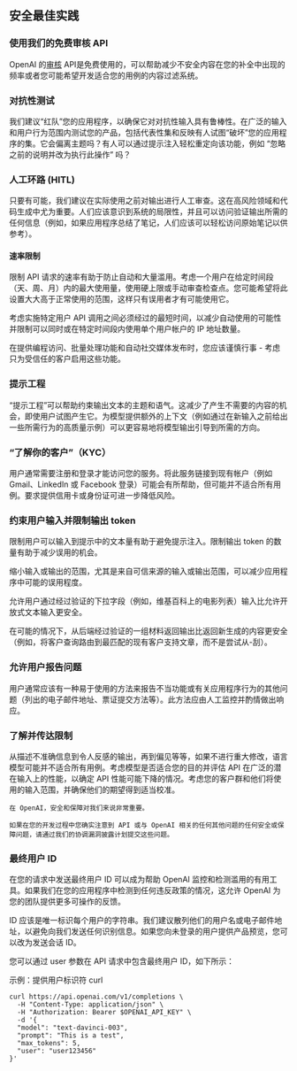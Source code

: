 ## 安全最佳实践
### 使用我们的免费审核 API
OpenAI 的[审核](https://beta.openai.com/docs/guides/moderation) API是免费使用的，可以帮助减少不安全内容在您的补全中出现的频率或者您可能希望开发适合您的用例的内容过滤系统。
### 对抗性测试
我们建议“红队”您的应用程序，以确保它对对抗性输入具有鲁棒性。在广泛的输入和用户行为范围内测试您的产品，包括代表性集和反映有人试图“破坏”您的应用程序的集。它会偏离主题吗？有人可以通过提示注入轻松重定向该功能，例如 “忽略之前的说明并改为执行此操作” 吗？
### 人工环路 (HITL)
只要有可能，我们建议在实际使用之前对输出进行人工审查。这在高风险领域和代码生成中尤为重要。人们应该意识到系统的局限性，并且可以访问验证输出所需的任何信息（例如，如果应用程序总结了笔记，人们应该可以轻松访问原始笔记以供参考）。
#### 速率限制
限制 API 请求的速率有助于防止自动和大量滥用。考虑一个用户在给定时间段（天、周、月）内的最大使用量，使用硬上限或手动审查检查点。您可能希望将此设置大大高于正常使用的范围，这样只有误用者才有可能使用它。

考虑实施特定用户 API 调用之间必须经过的最短时间，以减少自动使用的可能性并限制可以同时或在特定时间段内使用单个用户帐户的 IP 地址数量。

在提供编程访问、批量处理功能和自动社交媒体发布时，您应该谨慎行事 - 考虑只为受信任的客户启用这些功能。
### 提示工程
“提示工程”可以帮助约束输出文本的主题和语气。这减少了产生不需要的内容的机会，即使用户试图产生它。为模型提供额外的上下文（例如通过在新输入之前给出一些所需行为的高质量示例）可以更容易地将模型输出引导到所需的方向。
### “了解你的客户”（KYC）
用户通常需要注册和登录才能访问您的服务。将此服务链接到现有帐户（例如 Gmail、LinkedIn 或 Facebook 登录）可能会有所帮助，但可能并不适合所有用例。要求提供信用卡或身份证可进一步降低风险。
### 约束用户输入并限制输出 token 
限制用户可以输入到提示中的文本量有助于避免提示注入。限制输出 token 的数量有助于减少误用的机会。

缩小输入或输出的范围，尤其是来自可信来源的输入或输出范围，可以减少应用程序中可能的误用程度。

允许用户通过经过验证的下拉字段（例如，维基百科上的电影列表）输入比允许开放式文本输入更安全。

在可能的情况下，从后端经过验证的一组材料返回输出比返回新生成的内容更安全（例如，将客户查询路由到最匹配的现有客户支持文章，而不是尝试从-刮）。
### 允许用户报告问题
用户通常应该有一种易于使用的方法来报告不当功能或有关应用程序行为的其他问题（列出的电子邮件地址、票证提交方法等）。此方法应由人工监控并酌情做出响应。
### 了解并传达限制
从描述不准确信息到令人反感的输出，再到偏见等等，如果不进行重大修改，语言模型可能并不适合所有用例。考虑模型是否适合您的目的并评估 API 在广泛的潜在输入上的性能，以确定 API 性能可能下降的情况。考虑您的客户群和他们将使用的输入范围，并确保他们的期望得到适当校准。

	在 OpenAI，安全和保障对我们来说非常重要。

	如果在您的开发过程中您确实注意到 API 或与 OpenAI 相关的任何其他问题的任何安全或保障问题，请通过我们的协调漏洞披露计划提交这些问题。
### 最终用户 ID
在您的请求中发送最终用户 ID 可以成为帮助 OpenAI 监控和检测滥用的有用工具。如果我们在您的应用程序中检测到任何违反政策的情况，这允许 OpenAI 为您的团队提供更多可操作的反馈。

ID 应该是唯一标识每个用户的字符串。我们建议散列他们的用户名或电子邮件地址，以避免向我们发送任何识别信息。如果您向未登录的用户提供产品预览，您可以改为发送会话 ID。

您可以通过 user 参数在 API 请求中包含最终用户 ID，如下所示：

示例：提供用户标识符 curl

	curl https://api.openai.com/v1/completions \
	  -H "Content-Type: application/json" \
	  -H "Authorization: Bearer $OPENAI_API_KEY" \
	  -d '{
	  "model": "text-davinci-003",
	  "prompt": "This is a test",
	  "max_tokens": 5,
	  "user": "user123456"
	}'

